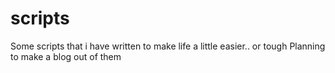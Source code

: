# scripts
Some scripts that i have written to make life a little easier.. or tough
Planning to make a blog out of them
